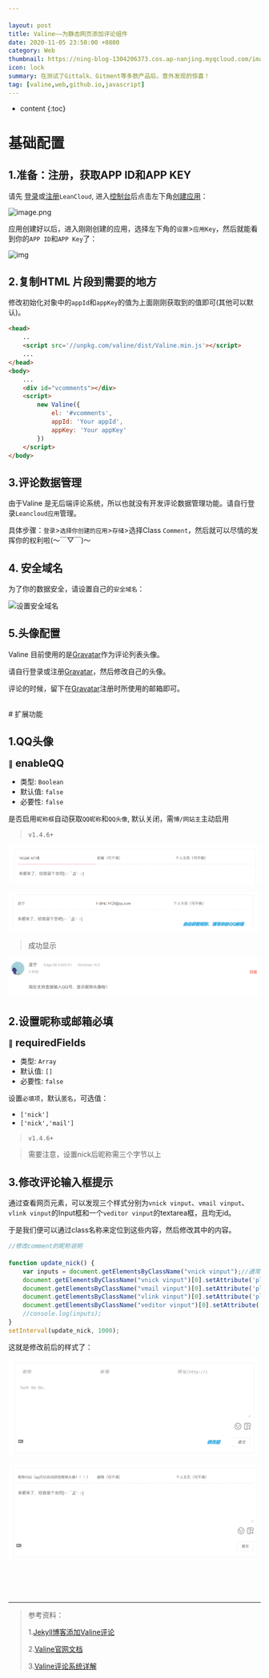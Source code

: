```yaml
---

layout: post
title: Valine——为静态网页添加评论组件
date: 2020-11-05 23:50:00 +0800
category: Web
thumbnail: https://ning-blog-1304206373.cos.ap-nanjing.myqcloud.com/image/thumbnail/halacious-tZc3vjPCk-Q-unsplash.jpg
icon: lock
summary: 在测试了Gittalk、Gitment等多款产品后，意外发现的惊喜！
tag: [valine,web,github.io,javascript]
---
```




* content
{:toc}

# 基础配置

## 1.准备：注册，获取APP ID和APP KEY

请先 <a href='https://leancloud.cn/dashboard/login.html#/signin' target='_blank'>登录</a>或<a href='https://leancloud.cn/dashboard/login.html#/signup' target='_blank'>注册</a>`LeanCloud`, 进入<a href='https://leancloud.cn/dashboard/applist.html#/apps' target='_blank'>控制台</a>后点击左下角<a href='https://leancloud.cn/dashboard/applist.html#/newapp' target='_blank'>创建应用</a>：

![image.png](https://i.loli.net/2019/06/21/5d0c995c86fac81746.jpg)

应用创建好以后，进入刚刚创建的应用，选择左下角的`设置`>`应用Key`，然后就能看到你的`APP ID`和`APP Key`了：

![img](https://i.loli.net/2019/06/21/5d0c997a60baa24436.jpg)



##  2.复制HTML 片段到需要的地方

修改初始化对象中的`appId`和`appKey`的值为上面刚刚获取到的值即可(其他可以默认)。

```html
<head>
    ..
    <script src='//unpkg.com/valine/dist/Valine.min.js'></script>
    ...
</head>
<body>
    ...
    <div id="vcomments"></div>
    <script>
        new Valine({
            el: '#vcomments',
            appId: 'Your appId',
            appKey: 'Your appKey'
        })
    </script>
</body>
```



##  3.评论数据管理

由于Valine 是无后端评论系统，所以也就没有开发评论数据管理功能。请自行登录`Leancloud应用`管理。

具体步骤：`登录`>`选择你创建的应用`>`存储`>选择Class `Comment`，然后就可以尽情的发挥你的权利啦(～￣▽￣)～



## 4. 安全域名

为了你的数据安全，请设置自己的`安全域名`：

![设置安全域名](https://i.loli.net/2019/06/21/5d0c995bddd4f99219.jpg)



## 5.头像配置

Valine 目前使用的是<a href='http://cn.gravatar.com/' target="_blank">Gravatar</a>作为评论列表头像。

请自行登录或注册<a href='http://cn.gravatar.com/' target="_blank">Gravatar</a>，然后修改自己的头像。

评论的时候，留下在<a href='http://cn.gravatar.com/' target="_blank">Gravatar</a>注册时所使用的邮箱即可。

<br>
# 扩展功能

## 1.QQ头像

🔗<b style="font-size:20px;weight:bold;"> enableQQ</b>
- 类型: `Boolean`
- 默认值: `false`
- 必要性: `false`

是否启用`昵称框`自动获取`QQ昵称`和`QQ头像`, 默认关闭，需`博/网站主`主动启用

> ```
> v1.4.6+
> ```

![](https://raw.githubusercontent.com/Ning-Qie/github_image/master/images/20201107214442.png)

![](https://raw.githubusercontent.com/Ning-Qie/github_image/master/images/20201107214639.png)

> 成功显示
>

![](https://raw.githubusercontent.com/Ning-Qie/github_image/master/images/20201107214837.png)

## 2.设置昵称或邮箱必填

🔗<b style="font-size:20px;weight:bold;"> requiredFields</b>

- 类型: `Array`
- 默认值: `[]`
- 必要性: `false`

设置`必填项`，默认`匿名`，可选值：

- `['nick']`
- `['nick','mail']`

> ```
> v1.4.6+
> ```

> 需要注意，设置nick后昵称需三个字节以上



## 3.修改评论输入框提示

通过查看网页元素，可以发现三个样式分别为`vnick vinput`、`vmail vinput`、`vlink vinput`的Input框和一个`veditor vinput`的textarea框，且均无id。



于是我们便可以通过class名称来定位到这些内容，然后修改其中的内容。

```js
//修改comment的昵称说明

function update_nick() {
    var inputs = document.getElementsByClassName("vnick vinput");//通常获取的是表单标签name
    document.getElementsByClassName("vnick vinput")[0].setAttribute('placeholder', '昵称/QQ（qq可以自动获取昵称头像！！！）');
    document.getElementsByClassName("vmail vinput")[0].setAttribute('placeholder', '邮箱（可不填）');
    document.getElementsByClassName("vlink vinput")[0].setAttribute('placeholder', '个人主页（可不填）');
    document.getElementsByClassName("veditor vinput")[0].setAttribute('placeholder', '来都来了，给我留个言吧[○･｀Д´･ ○]');
    //console.log(inputs);
}
setInterval(update_nick, 1000);
```

这就是修改前后的样式了：

![](https://raw.githubusercontent.com/Ning-Qie/github_image/master/images/20201107214226.png)

![](https://raw.githubusercontent.com/Ning-Qie/github_image/master/images/20201107214016.png)

<br>
<br>
<br>

---

> 参考资料：
>
> 1.<a href='https://blog.csdn.net/weixin_30708329/article/details/96852440' target="_blank">Jekyll博客添加Valine评论</a>
>
> 2.<a href='https://valine.js.org/' target="_blank">Valine官网文档</a>
>
> 3.<a href='https://lovelijunyi.gitee.io/posts/e52c.html' target="_blank">Valine评论系统详解</a>